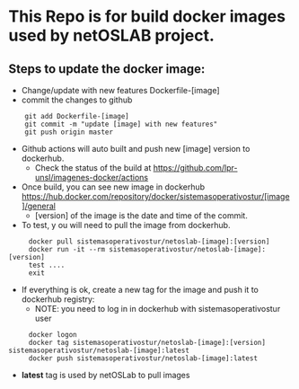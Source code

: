 # This Repo is for build docker images used by netOSLAB project.
## Steps to update the docker image:
 - Change/update with new features Dockerfile-[image]
 - commit the changes to github
 ```
     git add Dockerfile-[image]
     git commit -m "update [image] with new features"
     git push origin master
```
 - Github actions will auto built and push new [image] version to dockerhub.
   - Check the status of the build at https://github.com/lpr-unsl/imagenes-docker/actions
 - Once build, you can see new image in dockerhub https://hub.docker.com/repository/docker/sistemasoperativostur/[image]/general
   - [version] of the image is the date and time of the commit.
 - To test, y ou will need to pull the image from dockerhub.
```
     docker pull sistemasoperativostur/netoslab-[image]:[version]
     docker run -it --rm sistemasoperativostur/netoslab-[image]:[version]
     test ....
     exit
```
 - If everything is ok, create a new tag for the image and push it to dockerhub registry:
   - NOTE: you need to log in in dockerhub with sistemasoperativostur user
```
     docker logon
     docker tag sistemasoperativostur/netoslab-[image]:[version] sistemasoperativostur/netoslab-[image]:latest
     docker push sistemasoperativostur/netoslab-[image]:latest
  ```
- **latest** tag is used by netOSLab to pull images

